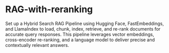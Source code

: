 # RAG-with-reranking
Set up a Hybrid Search RAG Pipeline using Hugging Face, FastEmbeddings, and LlamaIndex to load, chunk, index, retrieve, and re-rank documents for accurate query responses. This pipeline leverages vector embeddings, cross-encoder re-ranking, and a language model to deliver precise and contextually relevant answers.
